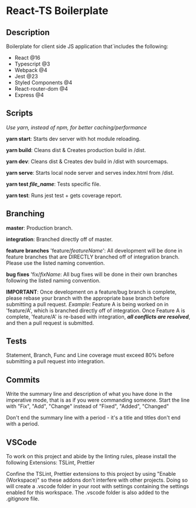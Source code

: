 # React-TS Boilerplate

## Description

Boilerplate for client side JS application that`includes the following:

- React @16
- Typescript @3
- Webpack @4
- Jest @23
- Styled Components @4
- React-router-dom @4
- Express @4

## Scripts

_Use yarn, instead of npm, for better caching/performance_

**yarn start**: Starts dev server with hot module reloading.

**yarn build**: Cleans dist & Creates production build in /dist.

**yarn dev**: Cleans dist & Creates dev build in /dist with sourcemaps.

**yarn serve**: Starts local node server and serves index.html from /dist.

**yarn test _file_name_**: Tests specific file.

**yarn test**: Runs jest test + gets coverage report.

## Branching

**master**: Production branch.

**integration**: Branched directly off of master.

**feature branches** 'feature/_featureName_': All development will be done in feature branches that are DIRECTLY branched off of integration branch. Please use the listed naming convention.

**bug fixes** 'fix/_fixName_: All bug fixes will be done in their own branches following the listed naming convention.

**IMPORTANT**: Once development on a feature/bug branch is complete, please rebase your branch with the appropriate base branch before submitting a pull request. _Example_: Feature A is being worked on in 'feature/A', which is branched directly off of integration. Once Feature A is complete, 'feature/A' is re-based with integration, **_all conflicts are resolved_**, and then a pull request is submitted.

## Tests

Statement, Branch, Func and Line coverage must exceed 80% before submitting a pull request into integration.

## Commits

Write the summary line and description of what you have done in the imperative mode, that is as if you were commanding someone. Start the line with "Fix", "Add", "Change" instead of "Fixed", "Added", "Changed"

Don't end the summary line with a period - it's a title and titles don't end with a period.

## VSCode

To work on this project and abide by the linting rules, please install the following Extensions: TSLint, Prettier

Confine the TSLint, Prettier extensions to this project by using "Enable (Workspace)" so these addons don't interfere with other projects. Doing so will create a .vscode folder in your root with settings containing the settings enabled for this workspace. The .vscode folder is also added to the .gitignore file.
